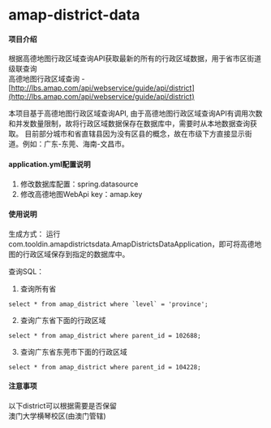 # amap-district-data 
 
#### 项目介绍 
根据高德地图行政区域查询API获取最新的所有的行政区域数据，用于省市区街道级联查询  
高德地图行政区域查询 - [http://lbs.amap.com/api/webservice/guide/api/district](http://lbs.amap.com/api/webservice/guide/api/district) 
 
本项目基于高德地图行政区域查询API, 由于高德地图行政区域查询API有调用次数和并发数量限制，故将行政区域数据保存在数据库中，需要时从本地数据查询获取。 
目前部分城市和省直辖县因为没有区县的概念，故在市级下方直接显示街道。例如：广东-东莞、海南-文昌市。 
 
#### application.yml配置说明 
1. 修改数据库配置：spring.datasource 
2. 修改高德地图WebApi key：amap.key 

#### 使用说明 
生成方式： 
运行com.tooldin.amapdistrictsdata.AmapDistrictsDataApplication，即可将高德地图的行政区域保存到指定的数据库中。 

查询SQL： 
1. 查询所有省 
``` 
select * from amap_district where `level` = 'province';
``` 

2. 查询广东省下面的行政区域 
``` 
select * from amap_district where parent_id = 102688;
``` 

3. 查询广东省东莞市下面的行政区域 
``` 
select * from amap_district where parent_id = 104228;
``` 

#### 注意事项  
以下district可以根据需要是否保留  
澳门大学横琴校区(由澳门管辖)  